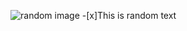 ![random image](https://media.istockphoto.com/photos/flying-pigeon-in-the-woods-picture-id1360923661?b=1&k=20&m=1360923661&s=170667a&w=0&h=E4sZ2Yt4_ZbcFry1moyz9qV-1LOXtYInlz1lkZuwz98=)
-[x]This is random text

